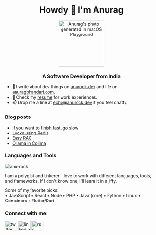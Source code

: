 <h1 align="center">Howdy 👋 I'm Anurag</h1>

<div align="center"><img src="https://github.com/user-attachments/assets/cc7b7d94-43c1-4717-b63f-6b8429d3b1d9" alt="Anurag's photo generated in macOS Playground" width="150" /></div>

<h3 align="center">A Software Developer from India</h3>

- 📝 I write about dev things on [anurock.dev](https://anurock.dev) and life on [anuragbhandari.com](https://anuragbhandari.com).
- 💼 Check my [resume](https://docs.google.com/document/d/1i4B6jZxGE4ep3jWo1swbXWrnA9QbTw0DNlsXM0dKoSU/edit?usp=sharing) for work experiences.
- 📫 Drop me a line at echo@anurock.dev if you feel chatty.

### Blog posts
<!-- BLOG-POST-LIST:START -->
- [If you want to finish fast, go slow](https://anurock.dev/posts/slow-is-fast/)
- [Locks using Redis](https://anurock.dev/posts/redis-locks/)
- [Easy RAG](https://anurock.dev/posts/easy-rag/)
- [Ollama in Colima](https://anurock.dev/posts/ollama-in-colima/)
<!-- BLOG-POST-LIST:END -->

### Languages and Tools
<p><img src="https://github-readme-stats.vercel.app/api/top-langs?username=anu-rock&show_icons=true&locale=en&layout=compact" alt="anu-rock" /></p>

I am a polyglot and tinkerer. I love to work with different languages, tools, and frameworks. If I don't know one, I'll learn it in a jiffy.

Some of my favorite picks:  
• JavaScript • React • Node • PHP • Java (core) • Python • Linux • Containers • Flutter/Dart

### Connect with me:
<a href="https://twitter.com/anuragbhandari" target="blank"><img align="center" src="https://raw.githubusercontent.com/rahuldkjain/github-profile-readme-generator/master/src/images/icons/Social/twitter.svg" alt="twitter logo" height="30" width="40" /></a>
<a href="https://www.linkedin.com/in/anuragbhandari/" target="blank"><img align="center" src="https://raw.githubusercontent.com/rahuldkjain/github-profile-readme-generator/master/src/images/icons/Social/linked-in-alt.svg" alt="linkedin logo" height="30" width="40" /></a>
<a href="https://anurock.dev/rss.xml" target="blank"><img align="center" src="https://raw.githubusercontent.com/rahuldkjain/github-profile-readme-generator/master/src/images/icons/Social/rss.svg" alt="rss logo" height="30" width="40" /></a>

<!--
<p>&nbsp;<img align="center" src="https://github-readme-stats.vercel.app/api?username=anu-rock&show_icons=true&locale=en" alt="anu-rock" /></p>
 -->
